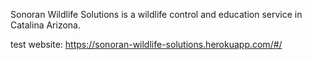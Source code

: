 Sonoran Wildlife Solutions is a wildlife control and education service in Catalina Arizona.

test website: https://sonoran-wildlife-solutions.herokuapp.com/#/